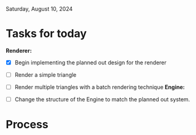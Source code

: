 Saturday, August 10, 2024

# Tasks for today

**Renderer:**
  - [X] Begin implementing the planned out design for the renderer
  - [ ] Render a simple triangle
  - [ ] Render multiple triangles with a batch rendering technique
**Engine:**
  - [ ] Change the structure of the Engine to match the planned out system.


# Process

